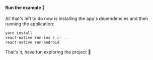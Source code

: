 #### Run the example 🎉

All that's left to do now is installing the app's dependencies and then running the application:

```sh
yarn install
react-native run-ios # or ...
react-native run-android
```

That's it, have fun exploring the project 🚀
